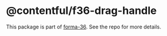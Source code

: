 # @contentful/f36-drag-handle

This package is part of [forma-36](https://github.com/contentful/forma-36). See the repo for more details.

